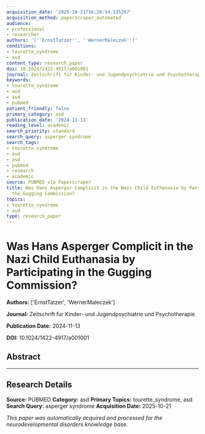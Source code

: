 ```yaml
---
acquisition_date: '2025-10-21T16:20:54.535267'
acquisition_method: paperscraper_automated
audience:
- professional
- researcher
authors: '[''ErnstTatzer'', ''WernerMaleczek'']'
conditions:
- tourette_syndrome
- asd
content_type: research_paper
doi: 10.1024/1422-4917/a001001
journal: Zeitschrift fur Kinder- und Jugendpsychiatrie und Psychotherapie
keywords:
- tourette_syndrome
- asd
- asd
- pubmed
patient_friendly: false
primary_category: asd
publication_date: '2024-11-13'
reading_level: academic
search_priority: standard
search_query: asperger syndrome
search_tags:
- tourette_syndrome
- asd
- asd
- pubmed
- research
- academic
source: PUBMED via Paperscraper
title: Was Hans Asperger Complicit in the Nazi Child Euthanasia by Participating in
  the Gugging Commission?
topics:
- tourette_syndrome
- asd
type: research_paper
---
```


# Was Hans Asperger Complicit in the Nazi Child Euthanasia by Participating in the Gugging Commission?

**Authors:** ['ErnstTatzer', 'WernerMaleczek']

**Journal:** Zeitschrift fur Kinder- und Jugendpsychiatrie und Psychotherapie

**Publication Date:** 2024-11-13

**DOI:** 10.1024/1422-4917/a001001

## Abstract



---

## Research Details

**Source:** PUBMED
**Category:** asd
**Primary Topics:** tourette_syndrome, asd
**Search Query:** asperger syndrome
**Acquisition Date:** 2025-10-21

*This paper was automatically acquired and processed for the neurodevelopmental disorders knowledge base.*

